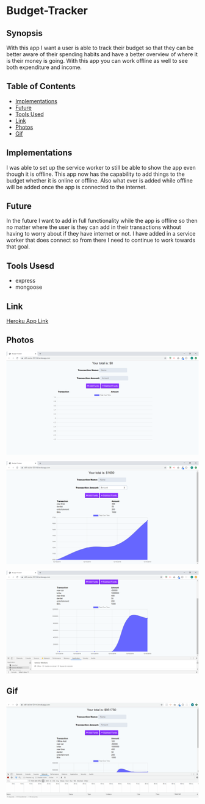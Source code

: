 # Budget-Tracker

## Synopsis

With this app I want a user is able to track their budget so that they can be better aware of their spending habits and have a better overview of where it is their money is going. With this app you can work offline as well to see both expenditure and income.

## Table of Contents

- [Implementations](#Implementations)
- [Future](#Future)
- [Tools Used](#Tools-Used)
- [Link](#Link)
- [Photos](#Photos)
- [Gif](#Gif)

## Implementations

I was able to set up the service worker to still be able to show the app even though it is offline. This app now has the capability to add things to the budget whether it is online or offline. Also what ever is added while offline will be added once the app is connected to the internet.

## Future

In the future I want to add in full functionality while the app is offline so then no matter where the user is they can add in their transactions without having to worry about if they have internet or not. I have added in a service worker that does connect so from there I need to continue to work towards that goal.

## Tools Usesd

- express
- mongoose

## Link

[Heroku App Link](https://still-ravine-53114.herokuapp.com/)

## Photos

![Homepage](/public/images/empty.png)

![Chart](/public/images/chart.png)

![Offline](/public/images/offline.png)

## Gif

![Offline Add](/public/images/offlineAdd.gif)

